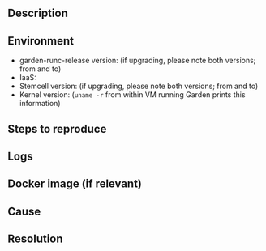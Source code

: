 <!--
Hi there! Thanks for taking time to open an Issue.
Please read through our issue submission checklist to help you fill out as much of the following information as possible.
https://github.com/cloudfoundry/garden-runc-release/blob/develop/docs/issue-submission-guide.md
-->

## Description
<!--
Provide as much detail about the issue as possible.
-->

## Environment

* garden-runc-release version: (if upgrading, please note both versions; from and to)
* IaaS:
* Stemcell version: (if upgrading, please note both versions; from and to)
* Kernel version: (`uname -r` from within VM running Garden prints this information)

## Steps to reproduce
<!--
Provide steps to reproduce the issue here.
If you do not have a set of steps to reproduce the issue, please explain in detail what you were doing when you encountered the issue.
-->

## Logs
<!--
Provide any output you think may be useful in understanding/explaining the issue.
The garden log files are found in `/var/vcap/sys/log/garden/` on the VM in which the Garden job is running.

Run ordnance survey (from within the VM running the Garden job) using the following command and attach the resulting tar to the issue: `curl bit.ly/garden-ordnance-survey -sSfL | bash`.
-->

## Docker image (if relevant)
<!--
If there is a particular docker image related to this issue, please provide a
link to this image.
-->

## Cause
<!--
If known, provide the cause of the issue here.
-->

## Resolution
<!--
If known, provide the resolution to the issue here.
-->
